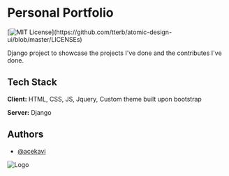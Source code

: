 
# Personal Portfolio

[![MIT License](https://img.shields.io/apm/l/atomic-design-ui.svg?)](https://github.com/tterb/atomic-design-ui/blob/master/LICENSEs)

Django project to showcase the projects I've done and the contributes I've done. 


## Tech Stack

**Client:** HTML, CSS, JS, Jquery, Custom theme built upon bootstrap

**Server:** Django


## Authors

- [@acekavi](https://www.github.com/acekavi)


![Logo](https://ace-statics.s3.ap-southeast-1.amazonaws.com/acekavi-logo.png?response-content-disposition=inline&X-Amz-Security-Token=IQoJb3JpZ2luX2VjEPT%2F%2F%2F%2F%2F%2F%2F%2F%2F%2FwEaCmFwLXNvdXRoLTEiRzBFAiEA6Blpbq%2FlFrMuRJkx0ma4VtGVSeVa73AbVgnRlaMU0PkCIBItQr9MeZdVRdpNXyGBeCnREYfW5BTectTZuUacTuruKuQCCD0QABoMMDgwMzQ0NzI3MTQ2IgzBOmg07YxEAoK768sqwQKIoAJXZ4TJ4UK%2FZ7JLbdLDUW55%2BTtiVTSjbEfS%2Fj%2BibWWHCCQkkEpVym7NmamrYduizHkmykykP69BRU9rrGirF3c3K%2FiXx2mS5gSb7MZmT2wVCmvMWQT1HJnN9jZ%2FeNO7XkC%2F59nxaJPE84ppRKZth8gZXXSxUp7gmSnGg3xCw0PhwSVCd%2FUrKvFhh7O7KCf%2FDtqk5HRL260A54Y8JGqjQtbvo1PW3BnpsIXq6GAhrI1QiG5bFT4%2B0ypw89Lt0dHWFTbP1bkysjCfWPt%2BgQTZQ2dD9Le3EW%2F%2FnMz3w51%2FtUXxx5t%2BODrS0KtNExyT%2FQOthoHvuNxHZYCwR8uDeHL8PD15M6M%2F261T5f%2BUCqjenxNx0j%2Bv4KUhiomK5c8UogaU%2FrhimJAGPFPWt3Kn%2B2ZXE%2F8QYCoFEVAZqIKSeUSiGisw4qTjlgY6swKYGFSz%2B%2FsHncBdODbr4sy5nGzszkHwoj22BkPvcyIB7YTNQtAEDihIswdqIGCDlvDnoBPkxeCiyxY5bZ1R4eLEtAfBPyJxHgufOH%2BKvc422uduKaQ78bybEyAYyXrIxcAxzosWwvM0s%2FA4Xe05zxqnC8h3nwdvUJTe31N%2FlTHN3iJEJHY9jQEzuv8mch2XmC%2ByXDsz6S8r5uIPEcZgqtcSPy%2BPUlYeU4ZrMQ7H8Ls3GqAvoeMugRj4Vg1Q%2FxFt7cNM6%2BH4Ib1QfkFQA8y77Y%2B7OAi2p054vw0tRGDJx6057QKu9Wbbd8FNQ6bBJZOPAQoM6xocZ2ztM1HyIWYvFDiwSz2gHUE%2FHaOjVvC3Wnh6Oq5Y0HW62sJWM5X971z1ltN7eZsfGKlvuu%2F%2FeI0bO2xTWuaJ&X-Amz-Algorithm=AWS4-HMAC-SHA256&X-Amz-Date=20220721T042237Z&X-Amz-SignedHeaders=host&X-Amz-Expires=43200&X-Amz-Credential=ASIARFNHLHZVLTHEBOXS%2F20220721%2Fap-southeast-1%2Fs3%2Faws4_request&X-Amz-Signature=d57ca50b8c426b11c0c69b3ca5862fd05a74522d43a3f36ac76d519e3c3c2e0e)

